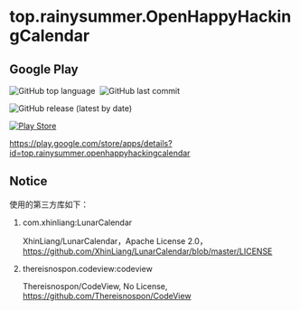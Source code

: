 # top.rainysummer.OpenHappyHackingCalendar

## Google Play

![GitHub top language](https://img.shields.io/github/languages/top/rainysummerluo/Android.OHHC?style=for-the-badge)&nbsp;&nbsp;![GitHub last commit](https://img.shields.io/github/last-commit/rainysummerluo/Android.OHHC?style=for-the-badge)

![GitHub release (latest by date)](https://img.shields.io/github/v/release/RainySummerLuo/Android.OHHC?style=for-the-badge)

[![Play Store](https://img.shields.io/badge/play%20store-top.rainysummer.openhappyhackingcalendar-orange?style=for-the-badge&logo=google-play)](https://play.google.com/store/apps/details?id=top.rainysummer.openhappyhackingcalendar)

https://play.google.com/store/apps/details?id=top.rainysummer.openhappyhackingcalendar
 
## Notice

使用的第三方库如下：

1. com.xhinliang:LunarCalendar

    XhinLiang/LunarCalendar，Apache License 2.0，https://github.com/XhinLiang/LunarCalendar/blob/master/LICENSE

2. thereisnospon.codeview:codeview

    Thereisnospon/CodeView, No License, https://github.com/Thereisnospon/CodeView
